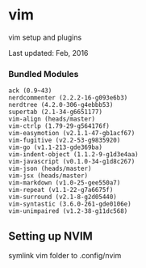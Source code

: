 # vim
vim setup and plugins

Last updated: Feb, 2016

### Bundled Modules

```
ack (0.9~43)
nerdcommenter (2.2.2-16-g093e6b3)
nerdtree (4.2.0-306-g4ebbb53)
supertab (2.1-34-g6651177)
vim-align (heads/master)
vim-ctrlp (1.79-29-g564176f)
vim-easymotion (v2.1.1-47-gb1acf67)
vim-fugitive (v2.2-53-g9835920)
vim-go (v1.1-213-gde369ba)
vim-indent-object (1.1.2-9-g1d3e4aa)
vim-javascript (v0.1.0-34-g1d8c267)
vim-json (heads/master)
vim-jsx (heads/master)
vim-markdown (v1.0-25-gee550a7)
vim-repeat (v1.1-22-g7a6675f)
vim-surround (v2.1-8-g2d05440)
vim-syntastic (3.6.0-261-gde0106e)
vim-unimpaired (v1.2-38-g11dc568)
```


## Setting up NVIM

symlink vim folder to .config/nvim
